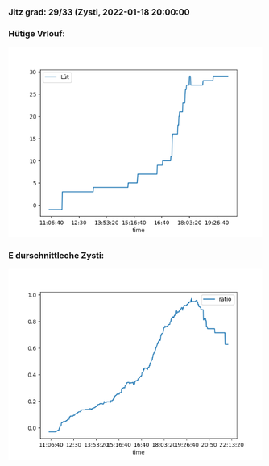 ### Jitz grad: 29/33 (Zysti, 2022-01-18 20:00:00

### Hütige Vrlouf:
![Graph](Today.png)

### E durschnittleche Zysti:
![Graph](Zysti.png)